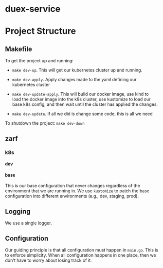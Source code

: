 # duex-service

# Project Structure

## Makefile

To get the project up and running:
- `make dev-up`. This will get our kubernetes cluster up and running.

- `make dev-apply`. Apply changes made to the yaml defining our kubernetes
cluster

- `make dev-update-apply`. This will build our docker image, use kind to load
the docker image into the k8s cluster, use kustomize to load our base k8s
config, and then wait until the cluster has applied the changes. 

- `make dev-update`. If all we did is change some code, this is all we need

To shutdown the project: `make dev-down`

## zarf 

### k8s 

#### dev

#### base

This is our base configuration that never changes regardless of the environment
that we are running in. We use `kustomize` to patch the base configuration into
different environments (e.g., dev, staging, prod).


## Logging

We use a single logger.

## Configuration 

Our guiding principle is that all configuration must happen in `main.go`. This
is to enforce simplicity. When all configuration happens in one place, then we
don't have to worry about losing track of it.

